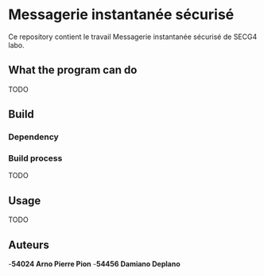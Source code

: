 # Messagerie instantanée sécurisé

Ce repository contient le travail Messagerie instantanée sécurisé de SECG4 labo.

## What the program can do
TODO

## Build

### Dependency


### Build process
TODO

## Usage
TODO

## Auteurs
-**54024 Arno Pierre Pion**
-**54456 Damiano Deplano**
